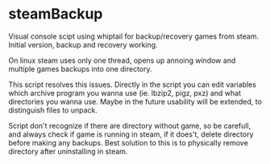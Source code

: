 # steamBackup

Visual console scipt using whiptail for backup/recovery games from steam. 
Initial version, backup and recovery working.

On linux steam uses only one thread, opens up annoing window and multiple games backups into one directory.

This script resolves this issues.
Directly in the script you can edit variables which archive program you wanna use (ie. lbzip2, pigz, pxz) and
what directories you wanna use. Maybe in the future usability will be extended, to distinguish files to unpack.

Script don't recognize if there are directory without game, so be carefull, and always check if game is running in steam, if it does't, delete directory before making any backups. Best solution to this is to physically remove directory after uninstalling in steam.
